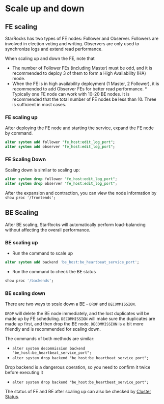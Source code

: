 # Scale up and down

## FE scaling

StarRocks has two types of FE nodes: Follower and Observer. Followers are involved in election voting and writing. Observers are only used to synchronize logs and extend read performance.

When scaling up and down the FE, note that

* The number of Follower FEs (including Master) must be odd, and it is recommended to deploy 3 of them to form a High Availability (HA) mode.
* When the FE is in high availability deployment (1 Master, 2 Follower), it is recommended to add Observer FEs for better read performance. * Typically one FE node can work with 10-20 BE nodes. It is recommended that the total number of FE nodes be less than 10. Three is sufficient in most cases.

### FE scaling up

After deploying the FE node and starting the service, expand the FE node by command.

~~~sql
alter system add follower "fe_host:edit_log_port";
alter system add observer "fe_host:edit_log_port";
~~~

### FE Scaling Down

Scaling down is similar to scaling up:

~~~sql
alter system drop follower "fe_host:edit_log_port";
alter system drop observer "fe_host:edit_log_port";
~~~

After the expansion and contraction, you can view the node information by `show proc '/frontends';`

## BE Scaling

After BE scaling, StarRocks will automatically perform load-balancing without affecting the overall performance.

### BE scaling up

* Run the command to scale up

~~~sql
alter system add backend 'be_host:be_heartbeat_service_port';
~~~

* Run the command to check the BE status

~~~sql
show proc '/backends';
~~~

### BE scaling down

There are two ways to scale down a BE –  `DROP` and `DECOMMISSION`.

`DROP` will delete the BE node immediately, and the lost duplicates will be made up by FE scheduling. `DECOMMISSION` will make sure the duplicates are made up first, and then drop the BE node. `DECOMMISSION` is a bit more friendly and is recommended for scaling down.

The commands of both methods are similar:

* `alter system decommission backend "be_host:be_heartbeat_service_port";`
* `alter system drop backend "be_host:be_heartbeat_service_port";`

Drop backend is a dangerous operation, so you need to confirm it twice before executing it

* `alter system drop backend "be_host:be_heartbeat_service_port";`

The status of FE and BE after scaling up can also be checked by [Cluster Status](Cluster_administration.md#confirm-cluster-health-status).
